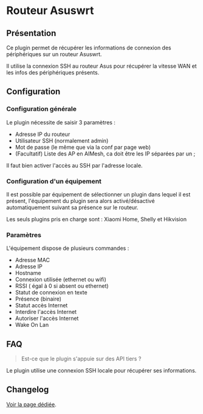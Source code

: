 # Routeur Asuswrt

## Présentation

Ce plugin permet de récupérer les informations de connexion des périphériques sur un routeur Asuswrt.

Il utilise la connexion SSH au routeur Asus pour récupérer la vitesse WAN et les infos des périphériques présents.

## Configuration

### Configuration générale

Le plugin nécessite de saisir 3 paramètres :

* Adresse IP du routeur
* Utilisateur SSH (normalement admin)
* Mot de passe (le même que via la conf par page web)
* (Facultatif) Liste des AP en AIMesh, ca doit être les IP séparées par un ;

Il faut bien activer l'accès au SSH par l'adresse locale.

### Configuration d'un équipement

Il est possible par équipement de sélectionner un plugin dans lequel il est présent, l'équipement du plugin sera alors activé/désactivé automatiquement suivant sa présence sur le routeur.

Les seuls plugins pris en charge sont : Xiaomi Home, Shelly et Hikvision

### Paramètres

L'équipement dispose de plusieurs commandes :

* Adresse MAC
* Adresse IP
* Hostname
* Connexion utilisée (ethernet ou wifi)
* RSSI ( égal à 0 si absent ou ethernet)
* Statut de connexion en texte
* Présence (binaire)
* Statut accès Internet
* Interdire l'accès Internet
* Autoriser l'accès Internet
* Wake On Lan

## FAQ

> Est-ce que le plugin s'appuie sur des API tiers ?

Le plugin utilise une connexion SSH locale pour récupérer ses informations.

## Changelog

[Voir la page dédiée](changelog.md).
